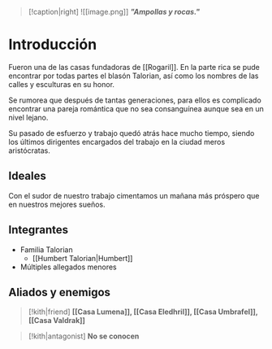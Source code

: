 > [!caption|right]
> ![[image.png]]
> **_"Ampollas y rocas."_**

# Introducción

Fueron una de las casas fundadoras de [[Rogaril]]. En la parte rica se pude encontrar por todas partes el blasón Talorian, así como los nombres de las calles y esculturas en su honor. 

Se rumorea que después de tantas generaciones, para ellos es complicado encontrar una pareja romántica que no sea consanguínea aunque sea en un nivel lejano. 

Su pasado de esfuerzo y trabajo quedó atrás hace mucho tiempo, siendo los últimos dirigentes encargados del trabajo en la ciudad meros aristócratas. 

## Ideales

Con el sudor de nuestro trabajo cimentamos un mañana más próspero que en nuestros mejores sueños.

## Integrantes

- Familia Talorian
	- [[Humbert Talorian|Humbert]]
- Múltiples allegados menores

## Aliados y enemigos

> [!kith|friend] **[[Casa Lumena]], [[Casa Eledhril]], [[Casa Umbrafel]], [[Casa Valdrak]]**

> [!kith|antagonist] **No se conocen**


